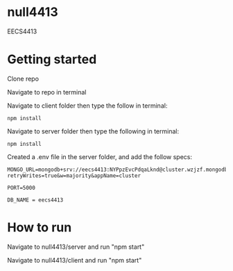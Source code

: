 # null4413
EECS4413

# Getting started
Clone repo 

Navigate to repo in terminal 

Navigate to client folder then type the follow in terminal: 

    npm install

Navigate to server folder then type the following in terminal: 

    npm install 

Created a .env file in the server folder, and add the follow specs:

    MONGO_URL=mongodb+srv://eecs4413:NYPpzEvcPdqaLknd@cluster.wzjzf.mongodb.net/?retryWrites=true&w=majority&appName=cluster
    
    PORT=5000
    
    DB_NAME = eecs4413

# How to run

Navigate to null4413/server and run "npm start"

Navigate to null4413/client and run "npm start"


